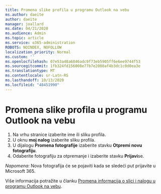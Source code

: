 ```yaml
---
title: Promena slike profila u programu Outlook na vebu
ms.author: daeite
author: daeite
manager: joallard
ms.date: 04/21/2020
ms.audience: Admin
ms.topic: article
ms.service: o365-administration
ROBOTS: NOINDEX, NOFOLLOW
localization_priority: Normal
ms.custom: ''
ms.openlocfilehash: 07e53a48a6846adc9f73eb5905ff6e6ee9744f53
ms.sourcegitcommit: 1fb324fd156008e77b7e2008af4b3dc1c0d0ea3e
ms.translationtype: MT
ms.contentlocale: sr-Latn-RS
ms.lasthandoff: 10/13/2020
ms.locfileid: "48451990"
---
```

# <a name="change-your-profile-picture-in-outlook-on-the-web"></a>Promena slike profila u programu Outlook na vebu

1. Na vrhu stranice izaberite ime ili sliku profila.
1. U oknu **moj nalog** izaberite sliku profila.
1. U dijalogu **Promena fotografije** izaberite stavku **Otpremi novu fotografiju**.
1. Odaberite fotografiju za otpremanje i izaberite stavku **Prijavi**se.

*Napomena:* Nova fotografija će se pojaviti kada se sledeći put prijavite u Microsoft 365.

Više informacija potražite u članku [Promena informacija o slici i nalogu u programu Outlook na vebu](https://support.office.com/article/b2dbb289-851d-4bed-93c3-3e136f5659ec).
